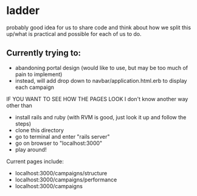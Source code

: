 # ladder
probably good idea for us to share code and think about how we split this up/what is practical and possible for each of us to do.

## Currently trying to:
- abandoning portal design (would like to use, but may be too much of pain to implement)
- instead, will add drop down to navbar/application.html.erb to display each campaign

IF YOU WANT TO SEE HOW THE PAGES LOOK
I don't know another way other than
- install rails and ruby (with RVM is good, just look it up and follow the steps)
- clone this directory
- go to terminal and enter "rails server"
- go on browser to "localhost:3000"
- play around!

Current pages include:
- localhost:3000/campaigns/structure
- localhost:3000/campaigns/performance
- localhost:3000/campaigns

